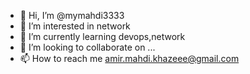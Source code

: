 - 👋 Hi, I’m @mymahdi3333
- 👀 I’m interested in network 
- 🌱 I’m currently learning devops,network
- 💞️ I’m looking to collaborate on ...
- 📫 How to reach me amir.mahdi.khazeee@gmail.com


